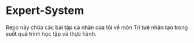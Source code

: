# Expert-System

Repo này chứa các bài tập cá nhân của tôi về môn Trí tuệ nhân tạo trong suốt quá trình học tập và thực hành.
